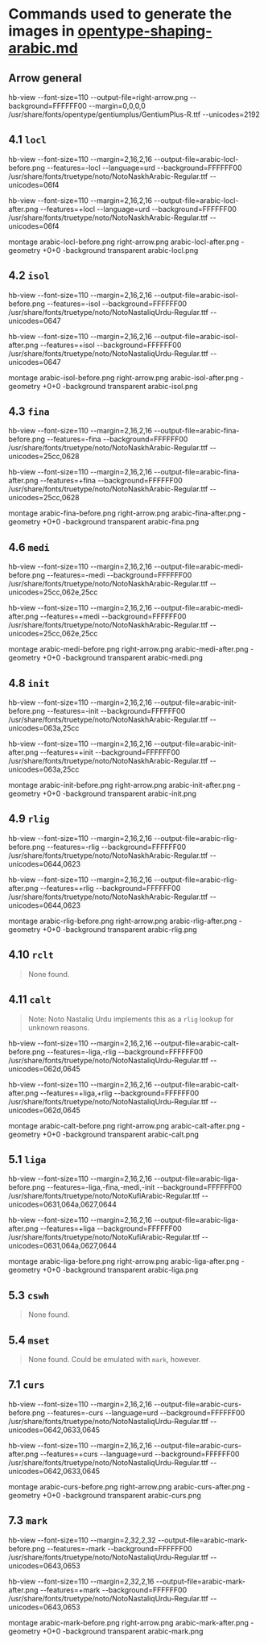 # Commands used to generate the images in [opentype-shaping-arabic.md](../../opentype-shaping-arabic.md)

## Arrow general

hb-view --font-size=110 --output-file=right-arrow.png --background=FFFFFF00 --margin=0,0,0,0 /usr/share/fonts/opentype/gentiumplus/GentiumPlus-R.ttf --unicodes=2192

## 4.1 `locl`

hb-view --font-size=110 --margin=2,16,2,16 --output-file=arabic-locl-before.png --features=-locl --language=urd --background=FFFFFF00 /usr/share/fonts/truetype/noto/NotoNaskhArabic-Regular.ttf --unicodes=06f4

hb-view --font-size=110 --margin=2,16,2,16 --output-file=arabic-locl-after.png --features=+locl --language=urd --background=FFFFFF00 /usr/share/fonts/truetype/noto/NotoNaskhArabic-Regular.ttf --unicodes=06f4

montage arabic-locl-before.png right-arrow.png arabic-locl-after.png -geometry +0+0 -background transparent arabic-locl.png


## 4.2 `isol`

hb-view --font-size=110 --margin=2,16,2,16 --output-file=arabic-isol-before.png --features=-isol --background=FFFFFF00 /usr/share/fonts/truetype/noto/NotoNastaliqUrdu-Regular.ttf --unicodes=0647

hb-view --font-size=110 --margin=2,16,2,16 --output-file=arabic-isol-after.png --features=+isol --background=FFFFFF00 /usr/share/fonts/truetype/noto/NotoNastaliqUrdu-Regular.ttf --unicodes=0647

montage arabic-isol-before.png right-arrow.png arabic-isol-after.png -geometry +0+0 -background transparent arabic-isol.png


## 4.3 `fina`

hb-view --font-size=110 --margin=2,16,2,16 --output-file=arabic-fina-before.png --features=-fina --background=FFFFFF00 /usr/share/fonts/truetype/noto/NotoNaskhArabic-Regular.ttf --unicodes=25cc,0628

hb-view --font-size=110 --margin=2,16,2,16 --output-file=arabic-fina-after.png --features=+fina --background=FFFFFF00 /usr/share/fonts/truetype/noto/NotoNaskhArabic-Regular.ttf --unicodes=25cc,0628

montage arabic-fina-before.png right-arrow.png arabic-fina-after.png -geometry +0+0 -background transparent arabic-fina.png


## 4.6 `medi`

hb-view --font-size=110 --margin=2,16,2,16 --output-file=arabic-medi-before.png --features=-medi --background=FFFFFF00 /usr/share/fonts/truetype/noto/NotoNaskhArabic-Regular.ttf --unicodes=25cc,062e,25cc

hb-view --font-size=110 --margin=2,16,2,16 --output-file=arabic-medi-after.png --features=+medi --background=FFFFFF00 /usr/share/fonts/truetype/noto/NotoNaskhArabic-Regular.ttf --unicodes=25cc,062e,25cc

montage arabic-medi-before.png right-arrow.png arabic-medi-after.png -geometry +0+0 -background transparent arabic-medi.png


## 4.8 `init`

hb-view --font-size=110 --margin=2,16,2,16 --output-file=arabic-init-before.png --features=-init --background=FFFFFF00 /usr/share/fonts/truetype/noto/NotoNaskhArabic-Regular.ttf --unicodes=063a,25cc

hb-view --font-size=110 --margin=2,16,2,16 --output-file=arabic-init-after.png --features=+init --background=FFFFFF00 /usr/share/fonts/truetype/noto/NotoNaskhArabic-Regular.ttf --unicodes=063a,25cc

montage arabic-init-before.png right-arrow.png arabic-init-after.png -geometry +0+0 -background transparent arabic-init.png


## 4.9 `rlig`

hb-view --font-size=110 --margin=2,16,2,16 --output-file=arabic-rlig-before.png --features=-rlig --background=FFFFFF00 /usr/share/fonts/truetype/noto/NotoNaskhArabic-Regular.ttf --unicodes=0644,0623

hb-view --font-size=110 --margin=2,16,2,16 --output-file=arabic-rlig-after.png --features=+rlig --background=FFFFFF00 /usr/share/fonts/truetype/noto/NotoNaskhArabic-Regular.ttf --unicodes=0644,0623

montage arabic-rlig-before.png right-arrow.png arabic-rlig-after.png -geometry +0+0 -background transparent arabic-rlig.png


## 4.10 `rclt`

> None found.


## 4.11 `calt`

> Note: Noto Nastaliq Urdu implements this as a `rlig` lookup for
> unknown reasons.

hb-view --font-size=110 --margin=2,16,2,16 --output-file=arabic-calt-before.png --features=-liga,-rlig --background=FFFFFF00 /usr/share/fonts/truetype/noto/NotoNastaliqUrdu-Regular.ttf --unicodes=062d,0645

hb-view --font-size=110 --margin=2,16,2,16 --output-file=arabic-calt-after.png --features=+liga,+rlig --background=FFFFFF00 /usr/share/fonts/truetype/noto/NotoNastaliqUrdu-Regular.ttf --unicodes=062d,0645

montage arabic-calt-before.png right-arrow.png arabic-calt-after.png -geometry +0+0 -background transparent arabic-calt.png


## 5.1 `liga`

hb-view --font-size=110 --margin=2,16,2,16 --output-file=arabic-liga-before.png --features=-liga,-fina,-medi,-init --background=FFFFFF00 /usr/share/fonts/truetype/noto/NotoKufiArabic-Regular.ttf --unicodes=0631,064a,0627,0644

hb-view --font-size=110 --margin=2,16,2,16 --output-file=arabic-liga-after.png --features=+liga --background=FFFFFF00 /usr/share/fonts/truetype/noto/NotoKufiArabic-Regular.ttf --unicodes=0631,064a,0627,0644

montage arabic-liga-before.png right-arrow.png arabic-liga-after.png -geometry +0+0 -background transparent arabic-liga.png


## 5.3 `cswh`

> None found.


## 5.4 `mset`

> None found. Could be emulated with `mark`, however.


## 7.1 `curs`

hb-view --font-size=110 --margin=2,16,2,16 --output-file=arabic-curs-before.png --features=-curs --language=urd --background=FFFFFF00 /usr/share/fonts/truetype/noto/NotoNastaliqUrdu-Regular.ttf --unicodes=0642,0633,0645

hb-view --font-size=110 --margin=2,16,2,16 --output-file=arabic-curs-after.png --features=+curs --language=urd --background=FFFFFF00 /usr/share/fonts/truetype/noto/NotoNastaliqUrdu-Regular.ttf --unicodes=0642,0633,0645

montage arabic-curs-before.png right-arrow.png arabic-curs-after.png -geometry +0+0 -background transparent arabic-curs.png


## 7.3 `mark`

hb-view --font-size=110 --margin=2,32,2,32 --output-file=arabic-mark-before.png --features=-mark  --background=FFFFFF00 /usr/share/fonts/truetype/noto/NotoNastaliqUrdu-Regular.ttf --unicodes=0643,0653

hb-view --font-size=110 --margin=2,32,2,16 --output-file=arabic-mark-after.png --features=+mark  --background=FFFFFF00 /usr/share/fonts/truetype/noto/NotoNastaliqUrdu-Regular.ttf --unicodes=0643,0653

montage arabic-mark-before.png right-arrow.png arabic-mark-after.png -geometry +0+0 -background transparent arabic-mark.png























